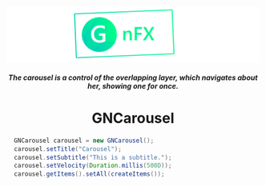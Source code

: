 


<p align="center">
  <img src="src/logo.png"  />
</p>


<h5 align="center"> 
  The carousel is a control of the overlapping layer, which navigates about her, showing one for once.
</h5>


<h1 align="center"> GNCarousel</h1>



```java
  GNCarousel carousel = new GNCarousel();
  carousel.setTitle("Carousel");
  carousel.setSubtitle("This is a subtitle.");
  carousel.setVelocity(Duration.millis(500D));
  carousel.getItems().setAll(createItems());
```
